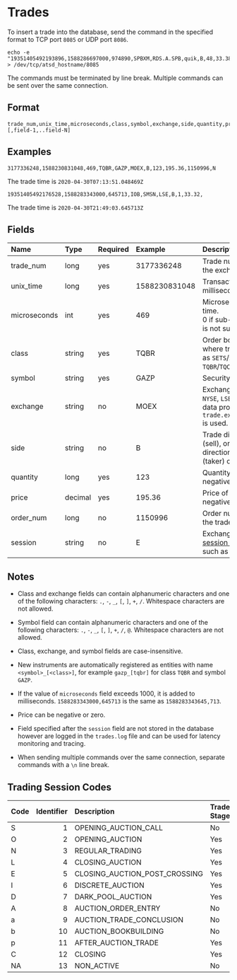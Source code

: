 # Trades

To insert a trade into the database, send the command in the specified format to TCP port `8085` or UDP port `8086`. 

```
echo -e "19351405492193896,1588286697000,974890,SPBXM,RDS.A.SPB,quik,B,48,33.38," > /dev/tcp/atsd_hostname/8085
```

The commands must be terminated by line break. Multiple commands can be sent over the same connection.

## Format

```
trade_num,unix_time,microseconds,class,symbol,exchange,side,quantity,price,order_num[,session][,field-1,..field-N]
```

## Examples

```
3177336248,1588230831048,469,TQBR,GAZP,MOEX,B,123,195.36,1150996,N
```

The trade time is `2020-04-30T07:13:51.048469Z`

```
19351405492176528,1588283343000,645713,IOB,SMSN,LSE,B,1,33.32,
```

The trade time is `2020-04-30T21:49:03.645713Z`

## Fields

|Name|Type|Required|Example|Description|
|:---|:---|:---|:---|:---|
|trade_num|long|yes|3177336248| Trade number assigned by the exchange.|
|unix_time|long|yes|1588230831048| Transaction time in UNIX milliseconds.|
|microseconds|int|yes|469| Microsecond part of the trade time. <br>0 if sub-millisecond precision is not supported by exchange.|
|class|string|yes|TQBR| Order book system identifier where trade is executed such as `SETS`/`SEAQ`/`IOB` for LSE or `TQBR`/`TQCB`/`CETS` for MOEX.|
|symbol|string|yes|GAZP| Security symbol.|
|exchange|string|no|MOEX| Exchange [identifier](https://www.iso20022.org/market-identifier-codes), such as `NYSE`, `LSE`, `MOEX`, or a market data provider name. If empty, `trade.exchange.default.value` is used.|
|side|string|no|B| Trade direction: `B` (buy), `S` (sell), or empty, based on the direction of the initiating (taker) order.|
|quantity|long|yes|123| Quantity in the trade. Non-negative.|
|price|decimal|yes|195.36| Price of the trade. Can be negative.|
|order_num|long|no|1150996| Order number which initiated the trade (taker).|
|session|string|no|E| Exchange-specific [trading session and auction code](#trading-session-codes), such as `N` or `O`.|

## Notes

* Class and exchange fields can contain alphanumeric characters and one of the following characters: `.`, `-`, `_`, `[`, `]`, `+`, `/`. Whitespace characters are not allowed.

* Symbol field can contain alphanumeric characters and one of the following characters: `.`, `-`, `_`, `[`, `]`, `+`, `/`, `@`. Whitespace characters are not allowed.

* Class, exchange, and symbol fields are case-insensitive.

* New instruments are automatically registered as entities with name `<symbol>_[<class>]`, for example `gazp_[tqbr]` for class `TQBR` and symbol `GAZP`.

* If the value of `microseconds` field exceeds 1000, it is added to milliseconds. `1588283343000,645713` is the same as `1588283343645,713`.

* Price can be negative or zero.

* Field specified after the `session` field are not stored in the database however are logged in the `trades.log` file and can be used for latency monitoring and tracing.

* When sending multiple commands over the same connection, separate commands with a `\n` line break.

## Trading Session Codes

| Code | Identifier | Description | Trade Stage |
|:---|---:|:---|---|
| S | 1 | OPENING_AUCTION_CALL | No |
| O | 2 | OPENING_AUCTION | Yes |
| N | 3 | REGULAR_TRADING | Yes |
| L | 4 | CLOSING_AUCTION | Yes |
| E | 5 | CLOSING_AUCTION_POST_CROSSING | Yes |
| I | 6 | DISCRETE_AUCTION | Yes |
| D | 7 | DARK_POOL_AUCTION | Yes |
| A | 8 | AUCTION_ORDER_ENTRY | No |
| a | 9 | AUCTION_TRADE_CONCLUSION | No |
| b | 10 | AUCTION_BOOKBUILDING | No |
| p | 11 | AFTER_AUCTION_TRADE | Yes |
| C | 12 | CLOSING | Yes |
| NA | 13 | NON_ACTIVE | No |

